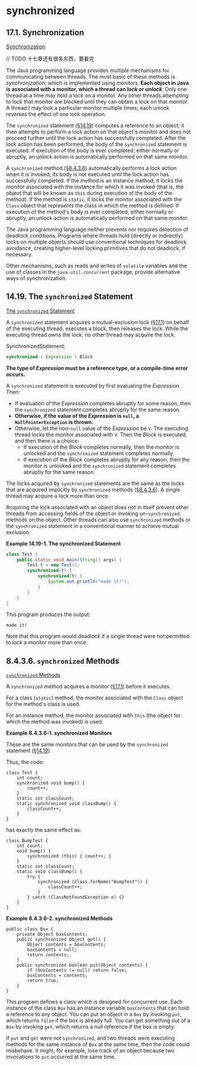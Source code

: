 # synchronized

## 17.1. Synchronization 

[Synchronization](https://docs.oracle.com/javase/specs/jls/se12/html/jls-17.html#jls-17.1) 

// TODO 十七章还有很多东西，要看完

The Java programming language provides multiple mechanisms for communicating between threads. The most basic of these methods is *synchronization*, which is implemented using *monitors*. **Each object in Java is associated with a monitor, which a thread can *lock* or *unlock***. Only one thread at a time may hold a lock on a monitor. Any other threads attempting to lock that monitor are blocked until they can obtain a lock on that monitor. A thread *t* may lock a particular monitor multiple times; each unlock reverses the effect of one lock operation.

The `synchronized` statement ([§14.19](https://docs.oracle.com/javase/specs/jls/se12/html/jls-14.html#jls-14.19)) computes a reference to an object; it then attempts to perform a lock action on that object's monitor and does not proceed further until the lock action has successfully completed. After the lock action has been performed, the body of the `synchronized` statement is executed. If execution of the body is ever completed, either normally or abruptly, an unlock action is automatically performed on that same monitor.

A `synchronized` method ([§8.4.3.6](https://docs.oracle.com/javase/specs/jls/se12/html/jls-8.html#jls-8.4.3.6)) automatically performs a lock action when it is invoked; its body is not executed until the lock action has successfully completed. If the method is an instance method, it locks the monitor associated with the instance for which it was invoked (that is, the object that will be known as `this` during execution of the body of the method). If the method is `static`, it locks the monitor associated with the `Class` object that represents the class in which the method is defined. If execution of the method's body is ever completed, either normally or abruptly, an unlock action is automatically performed on that same monitor.

The Java programming language neither prevents nor requires detection of deadlock conditions. Programs where threads hold (directly or indirectly) locks on multiple objects should use conventional techniques for deadlock avoidance, creating higher-level locking primitives that do not deadlock, if necessary.

Other mechanisms, such as reads and writes of `volatile` variables and the use of classes in the `java.util.concurrent` package, provide alternative ways of synchronization.

## 14.19. The `synchronized` Statement

[The `synchronized` Statement](https://docs.oracle.com/javase/specs/jls/se12/html/jls-14.html#jls-14.19)

A `synchronized` statement acquires a mutual-exclusion lock ([§17.1](https://docs.oracle.com/javase/specs/jls/se12/html/jls-17.html#jls-17.1)) on behalf of the executing thread, executes a block, then releases the lock. While the executing thread owns the lock, no other thread may acquire the lock.

SynchronizedStatement:

```java
synchronized ( Expression ) Block
```

**The type of *Expression* must be a reference type, or a compile-time error occurs.**

A `synchronized` statement is executed by first evaluating the *Expression*. Then:

- If evaluation of the *Expression* completes abruptly for some reason, then the `synchronized` statement completes abruptly for the same reason.
- **Otherwise, if the value of the *Expression* is `null`, a `NullPointerException` is thrown.**
- Otherwise, let the non-`null` value of the *Expression* be `V`. The executing thread locks the monitor associated with `V`. Then the *Block* is executed, and then there is a choice:
  - If execution of the *Block* completes normally, then the monitor is unlocked and the `synchronized` statement completes normally.
  - If execution of the *Block* completes abruptly for any reason, then the monitor is unlocked and the `synchronized` statement completes abruptly for the same reason.

The locks acquired by `synchronized` statements are the same as the locks that are acquired implicitly by `synchronized` methods ([§8.4.3.6](https://docs.oracle.com/javase/specs/jls/se12/html/jls-8.html#jls-8.4.3.6)). A single thread may acquire a lock more than once.

Acquiring the lock associated with an object does not in itself prevent other threads from accessing fields of the object or invoking un-`synchronized` methods on the object. Other threads can also use `synchronized` methods or the `synchronized` statement in a conventional manner to achieve mutual exclusion.

**Example 14.19-1. The synchronized Statement**

```java
class Test {
    public static void main(String[] args) {
        Test t = new Test();
        synchronized(t) {
            synchronized(t) {
                System.out.println("made it!");
            }
        }
    }
}
```

This program produces the output:

```
made it!
```

Note that this program would deadlock if a single thread were not permitted to lock a monitor more than once.

## 8.4.3.6. `synchronized` Methods

[`synchronized` Methods](<https://docs.oracle.com/javase/specs/jls/se12/html/jls-8.html#jls-8.4.3.6>)

A `synchronized` method acquires a monitor ([§17.1](https://docs.oracle.com/javase/specs/jls/se12/html/jls-17.html#jls-17.1)) before it executes.

For a class (`static`) method, the monitor associated with the `Class` object for the method's class is used.

For an instance method, the monitor associated with `this` (the object for which the method was invoked) is used.



**Example 8.4.3.6-1. synchronized Monitors**

These are the same monitors that can be used by the `synchronized` statement ([§14.19](https://docs.oracle.com/javase/specs/jls/se12/html/jls-14.html#jls-14.19)).

Thus, the code:

```
class Test {
    int count;
    synchronized void bump() {
        count++;
    }
    static int classCount;
    static synchronized void classBump() {
        classCount++;
    }
}
```

has exactly the same effect as:

```
class BumpTest {
    int count;
    void bump() {
        synchronized (this) { count++; }
    }
    static int classCount;
    static void classBump() {
        try {
            synchronized (Class.forName("BumpTest")) {
                classCount++;
            }
        } catch (ClassNotFoundException e) {}
    }
}
```



**Example 8.4.3.6-2. synchronized Methods**

```
public class Box {
    private Object boxContents;
    public synchronized Object get() {
        Object contents = boxContents;
        boxContents = null;
        return contents;
    }
    public synchronized boolean put(Object contents) {
        if (boxContents != null) return false;
        boxContents = contents;
        return true;
    }
}
```

This program defines a class which is designed for concurrent use. Each instance of the class `Box` has an instance variable `boxContents` that can hold a reference to any object. You can put an object in a `Box` by invoking `put`, which returns `false` if the box is already full. You can get something out of a `Box` by invoking `get`, which returns a null reference if the box is empty.

If `put` and `get` were not `synchronized`, and two threads were executing methods for the same instance of `Box` at the same time, then the code could misbehave. It might, for example, lose track of an object because two invocations to `put` occurred at the same time.